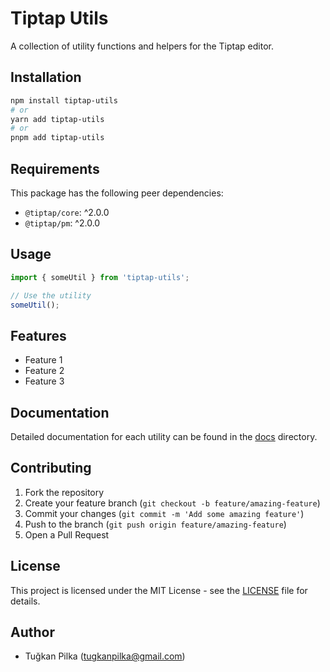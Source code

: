 # Tiptap Utils

A collection of utility functions and helpers for the Tiptap editor.

## Installation

```bash
npm install tiptap-utils
# or
yarn add tiptap-utils
# or
pnpm add tiptap-utils
```

## Requirements

This package has the following peer dependencies:

- `@tiptap/core`: ^2.0.0
- `@tiptap/pm`: ^2.0.0

## Usage

```typescript
import { someUtil } from 'tiptap-utils';

// Use the utility
someUtil();
```

## Features

- Feature 1
- Feature 2
- Feature 3

## Documentation

Detailed documentation for each utility can be found in the [docs](./docs) directory.

## Contributing

1. Fork the repository
2. Create your feature branch (`git checkout -b feature/amazing-feature`)
3. Commit your changes (`git commit -m 'Add some amazing feature'`)
4. Push to the branch (`git push origin feature/amazing-feature`)
5. Open a Pull Request

## License

This project is licensed under the MIT License - see the [LICENSE](LICENSE) file for details.

## Author

- Tuğkan Pilka (tugkanpilka@gmail.com) 
